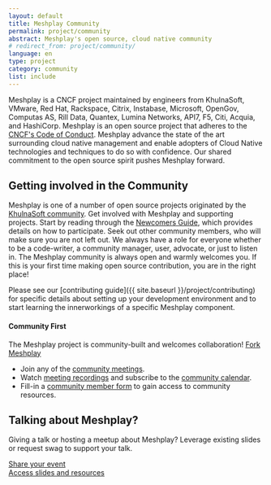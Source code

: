 ```yaml
---
layout: default
title: Meshplay Community
permalink: project/community
abstract: Meshplay's open source, cloud native community
# redirect_from: project/community/
language: en
type: project
category: community
list: include
---
```


Meshplay is a CNCF project maintained by engineers from KhulnaSoft, VMware, Red Hat, Rackspace, Citrix, Instabase, Microsoft, OpenGov, Computas AS, Rill Data, Quantex, Lumina Networks, API7, F5, Citi, Acquia, and HashiCorp. Meshplay is an open source project that adheres to the [CNCF's Code of Conduct](https://github.com/cncf/foundation/blob/master/code-of-conduct.md). Meshplay advance the state of the art surrounding cloud native management and enable adopters of Cloud Native technologies and techniques to do so with confidence. Our shared commitment to the open source spirit pushes Meshplay forward.

## Getting involved in the Community

Meshplay is one of a number of open source projects originated by the <a href="https://khulnasoft.com/community">KhulnaSoft community</a>. Get involved with Meshplay and supporting projects. Start by reading through the [Newcomers Guide](https://khulnasoft.com/community/newcomers), which provides details on how to participate. Seek out other community members, who will make sure you are not left out. We always have a role for everyone whether to be a code-writer, a community manager, user, advocate, or just to listen in. The Meshplay community is always open and warmly welcomes you.  If this is your first time making open source contribution, you are in the right place!

Please see our [contributing guide]({{ site.baseurl }}/project/contributing) for specific details about setting up your development environment and to start learning the innerworkings of a specific Meshplay component.

#### Community First

The Meshplay project is community-built and welcomes collaboration! <a href="https://github.com/meshplay/meshplay"><i class="fab fa-github"></i> Fork Meshplay</a>

* Join any of the [community meetings](https://meshplay.io/calendar). 
* Watch [meeting recordings](https://www.youtube.com/@KhulnaSoftio?sub_confirmation=1) and subscribe to the [community calendar](https://meshplay.io/calendar).
* Fill-in a <a href="https://khulnasoft.com/newcomers">community member form</a> to gain access to community resources.

## Talking about Meshplay?

Giving a talk or hosting a meetup about Meshplay? Leverage existing slides or request swag to support your talk.

<div class="wrapper">
    <a href="https://forms.gle/1jqY7HWveSFKCdnD6"><div class="overview">Share your event</div></a>
    <a href="https://khulnasoft.com/newcomers"><div class="overview">Access slides and resources</div></a>
</div>